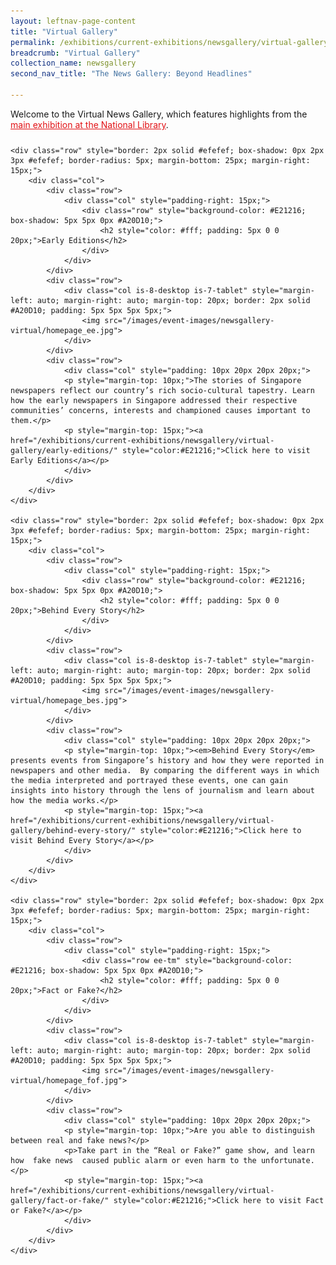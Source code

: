 ```yaml
---
layout: leftnav-page-content
title: "Virtual Gallery"
permalink: /exhibitions/current-exhibitions/newsgallery/virtual-gallery/
breadcrumb: "Virtual Gallery"
collection_name: newsgallery
second_nav_title: "The News Gallery: Beyond Headlines"

---
```


<p style="padding-bottom: 10px;">Welcome to the Virtual News Gallery, which features highlights from the <a href="/exhibitions/current-exhibitions/newsgallery/" style="color:#E21216;">main exhibition at the National Library</a>.</p>

<div class="sgds-container">

    <div class="row" style="border: 2px solid #efefef; box-shadow: 0px 2px 3px #efefef; border-radius: 5px; margin-bottom: 25px; margin-right: 15px;">
        <div class="col">
            <div class="row">
                <div class="col" style="padding-right: 15px;">  
                    <div class="row" style="background-color: #E21216; box-shadow: 5px 5px 0px #A20D10;">
                        <h2 style="color: #fff; padding: 5px 0 0 20px;">Early Editions</h2>
                    </div>                   
                </div>
            </div>
            <div class="row">
                <div class="col is-8-desktop is-7-tablet" style="margin-left: auto; margin-right: auto; margin-top: 20px; border: 2px solid #A20D10; padding: 5px 5px 5px 5px;">
                    <img src="/images/event-images/newsgallery-virtual/homepage_ee.jpg">
                </div>
            </div>
            <div class="row">
                <div class="col" style="padding: 10px 20px 20px 20px;">
                <p style="margin-top: 10px;">The stories of Singapore newspapers reflect our country’s rich socio-cultural tapestry. Learn how the early newspapers in Singapore addressed their respective communities’ concerns, interests and championed causes important to them.</p>
                <p style="margin-top: 15px;"><a href="/exhibitions/current-exhibitions/newsgallery/virtual-gallery/early-editions/" style="color:#E21216;">Click here to visit Early Editions</a></p>
                </div>
            </div>
        </div>
    </div>
    
    <div class="row" style="border: 2px solid #efefef; box-shadow: 0px 2px 3px #efefef; border-radius: 5px; margin-bottom: 25px; margin-right: 15px;">
        <div class="col">
            <div class="row">
                <div class="col" style="padding-right: 15px;">  
                    <div class="row" style="background-color: #E21216; box-shadow: 5px 5px 0px #A20D10;">
                        <h2 style="color: #fff; padding: 5px 0 0 20px;">Behind Every Story</h2>
                    </div>
                </div>
            </div>
            <div class="row">
                <div class="col is-8-desktop is-7-tablet" style="margin-left: auto; margin-right: auto; margin-top: 20px; border: 2px solid #A20D10; padding: 5px 5px 5px 5px;">
                    <img src="/images/event-images/newsgallery-virtual/homepage_bes.jpg">
                </div>
            </div>            
            <div class="row">
                <div class="col" style="padding: 10px 20px 20px 20px;">
                <p style="margin-top: 10px;"><em>Behind Every Story</em> presents events from Singapore’s history and how they were reported in newspapers and other media.  By comparing the different ways in which the media interpreted and portrayed these events, one can gain insights into history through the lens of journalism and learn about how the media works.</p>
                <p style="margin-top: 15px;"><a href="/exhibitions/current-exhibitions/newsgallery/virtual-gallery/behind-every-story/" style="color:#E21216;">Click here to visit Behind Every Story</a></p>
                </div>
            </div>
        </div>
    </div>    
    
    <div class="row" style="border: 2px solid #efefef; box-shadow: 0px 2px 3px #efefef; border-radius: 5px; margin-bottom: 25px; margin-right: 15px;">
        <div class="col">
            <div class="row">
                <div class="col" style="padding-right: 15px;">  
                    <div class="row ee-tm" style="background-color: #E21216; box-shadow: 5px 5px 0px #A20D10;">
                        <h2 style="color: #fff; padding: 5px 0 0 20px;">Fact or Fake?</h2>
                    </div>            
                </div>
            </div>
            <div class="row">
                <div class="col is-8-desktop is-7-tablet" style="margin-left: auto; margin-right: auto; margin-top: 20px; border: 2px solid #A20D10; padding: 5px 5px 5px 5px;">
                    <img src="/images/event-images/newsgallery-virtual/homepage_fof.jpg">
                </div>
            </div>            
            <div class="row">
                <div class="col" style="padding: 10px 20px 20px 20px;">
                <p style="margin-top: 10px;">Are you able to distinguish between real and fake news?</p>
                <p>Take part in the “Real or Fake?” game show, and learn how  fake news  caused public alarm or even harm to the unfortunate.</p>
                <p style="margin-top: 15px;"><a href="/exhibitions/current-exhibitions/newsgallery/virtual-gallery/fact-or-fake/" style="color:#E21216;">Click here to visit Fact or Fake?</a></p>
                </div>
            </div>
        </div>
    </div>

 
    
</div>


